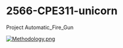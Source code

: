 # 2566-CPE311-unicorn
Project Automatic_Fire_Gun

[![Methodology.png](https://i.postimg.cc/3JGwfxfW/Methodology.png)](https://postimg.cc/ZCTZC4Sh)
